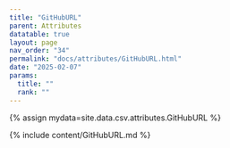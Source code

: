 ```yaml
---
title: "GitHubURL"
parent: Attributes
datatable: true
layout: page
nav_order: "34"
permalink: "docs/attributes/GitHubURL.html"
date: "2025-02-07"
params:
  title: ""
  rank: ""
---
```

{% assign mydata=site.data.csv.attributes.GitHubURL %} 

{% include content/GitHubURL.md %}
